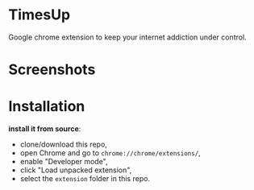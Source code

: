 # TimesUp
Google chrome extension to keep your internet addiction under control.

# Screenshots

# Installation
**install it from source**:

- clone/download this repo,
- open Chrome and go to `chrome://chrome/extensions/`,
- enable "Developer mode",
- click "Load unpacked extension",
- select the `extension` folder in this repo.
